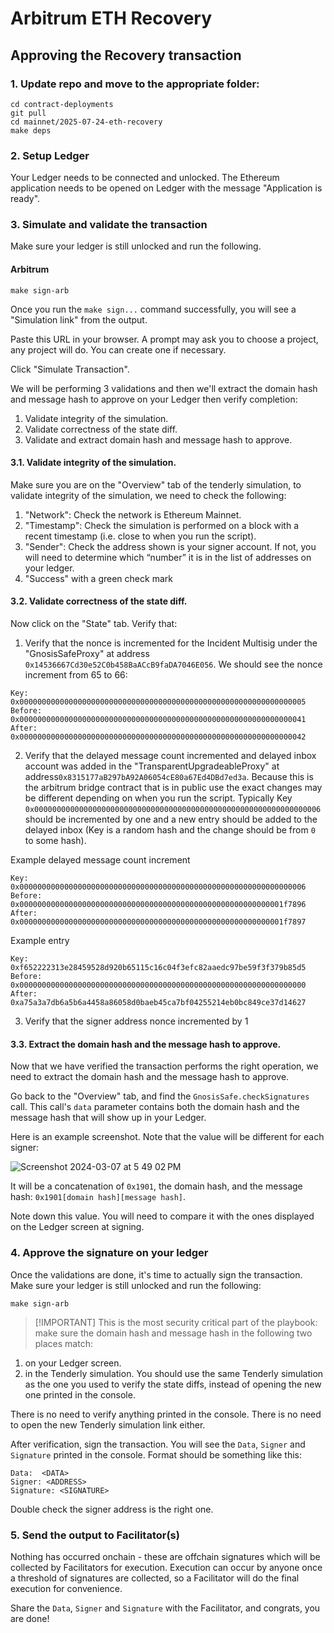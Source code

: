 # Arbitrum ETH Recovery

## Approving the Recovery transaction

### 1. Update repo and move to the appropriate folder:

```
cd contract-deployments
git pull
cd mainnet/2025-07-24-eth-recovery
make deps
```

### 2. Setup Ledger

Your Ledger needs to be connected and unlocked. The Ethereum
application needs to be opened on Ledger with the message "Application
is ready".

### 3. Simulate and validate the transaction

Make sure your ledger is still unlocked and run the following.

#### Arbitrum

```shell
make sign-arb
```

Once you run the `make sign...` command successfully, you will see a "Simulation link" from the output.

Paste this URL in your browser. A prompt may ask you to choose a
project, any project will do. You can create one if necessary.

Click "Simulate Transaction".

We will be performing 3 validations and then we'll extract the domain hash and
message hash to approve on your Ledger then verify completion:

1. Validate integrity of the simulation.
2. Validate correctness of the state diff.
3. Validate and extract domain hash and message hash to approve.

#### 3.1. Validate integrity of the simulation.

Make sure you are on the "Overview" tab of the tenderly simulation, to
validate integrity of the simulation, we need to check the following:

1. "Network": Check the network is Ethereum Mainnet.
2. "Timestamp": Check the simulation is performed on a block with a
   recent timestamp (i.e. close to when you run the script).
3. "Sender": Check the address shown is your signer account. If not,
   you will need to determine which “number” it is in the list of
   addresses on your ledger.
4. "Success" with a green check mark

#### 3.2. Validate correctness of the state diff.

Now click on the "State" tab. Verify that:

1. Verify that the nonce is incremented for the Incident Multisig under the "GnosisSafeProxy" at address `0x14536667Cd30e52C0b458BaACcB9faDA7046E056`. We should see the nonce increment from 65 to 66:

```
Key: 0x0000000000000000000000000000000000000000000000000000000000000005
Before: 0x0000000000000000000000000000000000000000000000000000000000000041
After: 0x0000000000000000000000000000000000000000000000000000000000000042
```

2. Verify that the delayed message count incremented and delayed inbox account was added in the "TransparentUpgradeableProxy" at address`0x8315177aB297bA92A06054cE80a67Ed4DBd7ed3a`. Because this is the arbitrum bridge contract that is in public use
   the exact changes may be different depending on when you run the script.
   Typically Key `0x0000000000000000000000000000000000000000000000000000000000000006` should be incremented by one and a new
   entry should be added to the delayed inbox (Key is a random hash and the change should be from `0` to some hash).

Example delayed message count increment

```
Key: 0x0000000000000000000000000000000000000000000000000000000000000006
Before: 0x00000000000000000000000000000000000000000000000000000000001f7896
After: 0x00000000000000000000000000000000000000000000000000000000001f7897
```

Example entry

```
Key: 0xf652222313e28459528d920b65115c16c04f3efc82aaedc97be59f3f379b85d5
Before: 0x0000000000000000000000000000000000000000000000000000000000000000
After: 0xa75a3a7db6a5b6a4458a86058d0baeb45ca7bf04255214eb0bc849ce37d14627
```

3. Verify that the signer address nonce incremented by 1

#### 3.3. Extract the domain hash and the message hash to approve.

Now that we have verified the transaction performs the right
operation, we need to extract the domain hash and the message hash to
approve.

Go back to the "Overview" tab, and find the
`GnosisSafe.checkSignatures` call. This call's `data` parameter
contains both the domain hash and the message hash that will show up
in your Ledger.

Here is an example screenshot. Note that the value will be
different for each signer:

![Screenshot 2024-03-07 at 5 49 02 PM](https://github.com/base-org/contract-deployments/assets/84420280/1b7905f1-1350-4634-a804-7b4458d0ddc9)

It will be a concatenation of `0x1901`, the domain hash, and the
message hash: `0x1901[domain hash][message hash]`.

Note down this value. You will need to compare it with the ones
displayed on the Ledger screen at signing.

### 4. Approve the signature on your ledger

Once the validations are done, it's time to actually sign the
transaction. Make sure your ledger is still unlocked and run the
following:

```shell
make sign-arb
```

> [!IMPORTANT] This is the most security critical part of the
> playbook: make sure the domain hash and message hash in the
> following two places match:

1. on your Ledger screen.
2. in the Tenderly simulation. You should use the same Tenderly
   simulation as the one you used to verify the state diffs, instead
   of opening the new one printed in the console.

There is no need to verify anything printed in the console. There is
no need to open the new Tenderly simulation link either.

After verification, sign the transaction. You will see the `Data`,
`Signer` and `Signature` printed in the console. Format should be
something like this:

```
Data:  <DATA>
Signer: <ADDRESS>
Signature: <SIGNATURE>
```

Double check the signer address is the right one.

### 5. Send the output to Facilitator(s)

Nothing has occurred onchain - these are offchain signatures which
will be collected by Facilitators for execution. Execution can occur
by anyone once a threshold of signatures are collected, so a
Facilitator will do the final execution for convenience.

Share the `Data`, `Signer` and `Signature` with the Facilitator, and
congrats, you are done!
